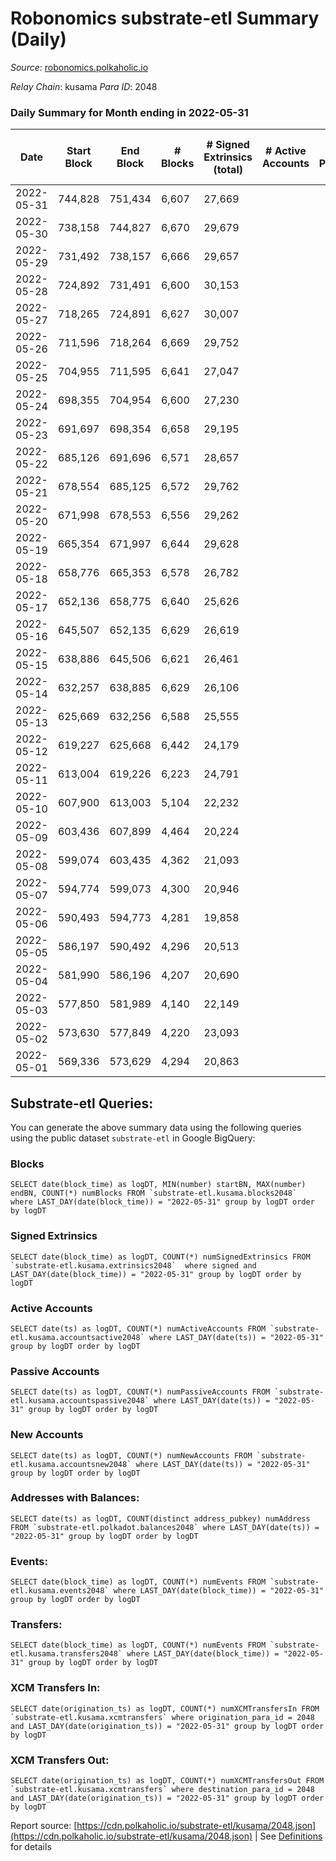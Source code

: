 # Robonomics substrate-etl Summary (Daily)

_Source_: [robonomics.polkaholic.io](https://robonomics.polkaholic.io)

*Relay Chain*: kusama
*Para ID*: 2048



### Daily Summary for Month ending in 2022-05-31


| Date | Start Block | End Block | # Blocks | # Signed Extrinsics (total) | # Active Accounts | # Passive | # New | # Addresses with Balances | # Events | # Transfers | # XCM Transfers In | # XCM Transfers Out | Issues | 
| ---- | ----------- | --------- | -------- | --------------------------- | ----------------- | --------- | ----- | ------------------------- | -------- | ----------- | ------------------ | ------------------- | ------ |
| 2022-05-31 | 744,828 | 751,434 | 6,607 | 27,669 |  |  |  | 2,564 | 120,986 |   |   |   |  |
| 2022-05-30 | 738,158 | 744,827 | 6,670 | 29,679 |  |  |  | 2,563 | 130,961 | 7 ($1,821.98) |   |   |  |
| 2022-05-29 | 731,492 | 738,157 | 6,666 | 29,657 |  |  |  | 2,562 | 131,768 | 2 ($175.61) |   |   |  |
| 2022-05-28 | 724,892 | 731,491 | 6,600 | 30,153 |  |  |  | 2,562 | 132,939 | 9 ($26,685.34) |   |   |  |
| 2022-05-27 | 718,265 | 724,891 | 6,627 | 30,007 |  |  |  | 2,561 | 132,649 | 1 ($12.30) |   |   |  |
| 2022-05-26 | 711,596 | 718,264 | 6,669 | 29,752 |  |  |  | 2,561 | 131,981 | 3  |   |   |  |
| 2022-05-25 | 704,955 | 711,595 | 6,641 | 27,047 |  |  |  | 2,561 | 119,436 | 6  |   |   |  |
| 2022-05-24 | 698,355 | 704,954 | 6,600 | 27,230 |  |  |  | 2,561 | 120,565 | 6 ($713.51) |   |   |  |
| 2022-05-23 | 691,697 | 698,354 | 6,658 | 29,195 |  |  |  | 2,561 | 130,040 | 8 ($6,527.84) |   |   |  |
| 2022-05-22 | 685,126 | 691,696 | 6,571 | 28,657 |  |  |  | 2,558 | 128,295 | 8 ($20.29) |   |   |  |
| 2022-05-21 | 678,554 | 685,125 | 6,572 | 29,762 |  |  |  | 2,557 | 131,619 | 4 ($3.14) |   |   |  |
| 2022-05-20 | 671,998 | 678,553 | 6,556 | 29,262 |  |  |  | 2,557 | 129,489 | 3 ($190.47) |   |   |  |
| 2022-05-19 | 665,354 | 671,997 | 6,644 | 29,628 |  |  |  | 2,557 | 130,761 | 7 ($310.23) |   |   |  |
| 2022-05-18 | 658,776 | 665,353 | 6,578 | 26,782 |  |  |  | 2,552 | 118,133 | 6 ($11,227.73) |   |   |  |
| 2022-05-17 | 652,136 | 658,775 | 6,640 | 25,626 |  |  |  | 2,552 | 111,073 | 8 ($49.57) |   |   |  |
| 2022-05-16 | 645,507 | 652,135 | 6,629 | 26,619 |  |  |  | 2,549 | 113,880 | 7 ($2,419.02) |   |   |  |
| 2022-05-15 | 638,886 | 645,506 | 6,621 | 26,461 |  |  |  | 2,548 | 113,356 | 2 ($46.79) |   |   |  |
| 2022-05-14 | 632,257 | 638,885 | 6,629 | 26,106 |  |  |  | 2,548 | 112,380 | 6 ($2,958.52) |   |   |  |
| 2022-05-13 | 625,669 | 632,256 | 6,588 | 25,555 |  |  |  | 2,548 | 110,540 | 4  |   |   |  |
| 2022-05-12 | 619,227 | 625,668 | 6,442 | 24,179 |  |  |  | 2,548 | 105,610 | 2 ($142.47) |   |   |  |
| 2022-05-11 | 613,004 | 619,226 | 6,223 | 24,791 |  |  |  | 2,546 | 106,358 | 5 ($1,892.29) |   |   |  |
| 2022-05-10 | 607,900 | 613,003 | 5,104 | 22,232 |  |  |  | 2,546 | 92,986 | 1  |   |   |  |
| 2022-05-09 | 603,436 | 607,899 | 4,464 | 20,224 |  |  |  | 2,546 | 83,797 | 2  |   |   |  |
| 2022-05-08 | 599,074 | 603,435 | 4,362 | 21,093 |  |  |  | 2,545 | 86,034 | 2 ($176.47) |   |   |  |
| 2022-05-07 | 594,774 | 599,073 | 4,300 | 20,946 |  |  |  | 2,545 | 85,159 | 3  |   |   |  |
| 2022-05-06 | 590,493 | 594,773 | 4,281 | 19,858 |  |  |  | 2,545 | 81,861 | 5 ($168.71) |   |   |  |
| 2022-05-05 | 586,197 | 590,492 | 4,296 | 20,513 |  |  |  | 2,545 | 83,807 | 2  |   |   |  |
| 2022-05-04 | 581,990 | 586,196 | 4,207 | 20,690 |  |  |  | 2,545 | 83,973 | 3  |   |   |  |
| 2022-05-03 | 577,850 | 581,989 | 4,140 | 22,149 |  |  |  | 2,544 | 91,289 | 1 ($28.65) |   |   |  |
| 2022-05-02 | 573,630 | 577,849 | 4,220 | 23,093 |  |  |  | 2,544 | 95,570 | 5 ($2,321.72) |   |   |  |
| 2022-05-01 | 569,336 | 573,629 | 4,294 | 20,863 |  |  |  | 2,544 | 84,851 | 1 ($838.20) |   |   |  |

## Substrate-etl Queries:
You can generate the above summary data using the following queries using the public dataset `substrate-etl` in Google BigQuery:


### Blocks
```
SELECT date(block_time) as logDT, MIN(number) startBN, MAX(number) endBN, COUNT(*) numBlocks FROM `substrate-etl.kusama.blocks2048`  where LAST_DAY(date(block_time)) = "2022-05-31" group by logDT order by logDT
```


### Signed Extrinsics
```
SELECT date(block_time) as logDT, COUNT(*) numSignedExtrinsics FROM `substrate-etl.kusama.extrinsics2048`  where signed and LAST_DAY(date(block_time)) = "2022-05-31" group by logDT order by logDT
```


### Active Accounts
```
SELECT date(ts) as logDT, COUNT(*) numActiveAccounts FROM `substrate-etl.kusama.accountsactive2048` where LAST_DAY(date(ts)) = "2022-05-31" group by logDT order by logDT
```


### Passive Accounts
```
SELECT date(ts) as logDT, COUNT(*) numPassiveAccounts FROM `substrate-etl.kusama.accountspassive2048` where LAST_DAY(date(ts)) = "2022-05-31" group by logDT order by logDT
```


### New Accounts
```
SELECT date(ts) as logDT, COUNT(*) numNewAccounts FROM `substrate-etl.kusama.accountsnew2048` where LAST_DAY(date(ts)) = "2022-05-31" group by logDT order by logDT
```


### Addresses with Balances:
```
SELECT date(ts) as logDT, COUNT(distinct address_pubkey) numAddress FROM `substrate-etl.polkadot.balances2048` where LAST_DAY(date(ts)) = "2022-05-31" group by logDT order by logDT
```


### Events:
```
SELECT date(block_time) as logDT, COUNT(*) numEvents FROM `substrate-etl.kusama.events2048` where LAST_DAY(date(block_time)) = "2022-05-31" group by logDT order by logDT
```


### Transfers:
```
SELECT date(block_time) as logDT, COUNT(*) numEvents FROM `substrate-etl.kusama.transfers2048` where LAST_DAY(date(block_time)) = "2022-05-31" group by logDT order by logDT
```


### XCM Transfers In:
```
SELECT date(origination_ts) as logDT, COUNT(*) numXCMTransfersIn FROM `substrate-etl.kusama.xcmtransfers` where origination_para_id = 2048 and LAST_DAY(date(origination_ts)) = "2022-05-31" group by logDT order by logDT
```


### XCM Transfers Out:
```
SELECT date(origination_ts) as logDT, COUNT(*) numXCMTransfersOut FROM `substrate-etl.kusama.xcmtransfers` where destination_para_id = 2048 and LAST_DAY(date(origination_ts)) = "2022-05-31" group by logDT order by logDT
```



Report source: [https://cdn.polkaholic.io/substrate-etl/kusama/2048.json](https://cdn.polkaholic.io/substrate-etl/kusama/2048.json) | See [Definitions](/DEFINITIONS.md) for details
